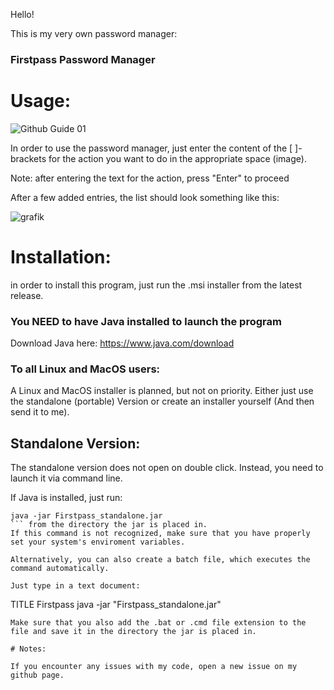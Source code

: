 Hello!

This is my very own password manager:

### Firstpass Password Manager

# Usage:

![Github Guide 01](https://github.com/user-attachments/assets/23501a7e-6d4a-4136-b7c2-b604f19fc3ed)

In order to use the password manager, just enter the content of the [ ]-brackets for the action you want to do in the appropriate space (image).

Note: after entering the text for the action, press "Enter" to proceed

After a few added entries, the list should look something like this:

![grafik](https://github.com/user-attachments/assets/77e0a60a-0e01-4030-b404-0490f599e769)

# Installation:

in order to install this program, just run the .msi installer from the latest release.

### You NEED to have Java installed to launch the program
Download Java here: https://www.java.com/download

### To all Linux and MacOS users:
A Linux and MacOS installer is planned, but not on priority. Either just use the standalone (portable) Version or create an installer yourself (And then send it to me).

## Standalone Version:

The standalone version does not open on double click.
Instead, you need to launch it via command line.

If Java is installed, just run: 
```
java -jar Firstpass_standalone.jar
``` from the directory the jar is placed in.
If this command is not recognized, make sure that you have properly set your system's enviroment variables.

Alternatively, you can also create a batch file, which executes the command automatically.

Just type in a text document:
```
TITLE Firstpass
java -jar "Firstpass_standalone.jar"
```
Make sure that you also add the .bat or .cmd file extension to the file and save it in the directory the jar is placed in.

# Notes:

If you encounter any issues with my code, open a new issue on my github page.
